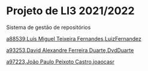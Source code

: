# Projeto de LI3 2021/2022 
Sistema de gestão de repositórios

[a88539,Luís Miguel Teixeira Fernandes,LuizFernandez](https://github.com/LuizFernandez) 

[a93253,David Alexandre Ferreira Duarte,DvdDuarte](https://github.com/DvdDuarte)

[a97223,João Paulo Peixoto Castro,joaocasr](https://github.com/joaocasr) 
